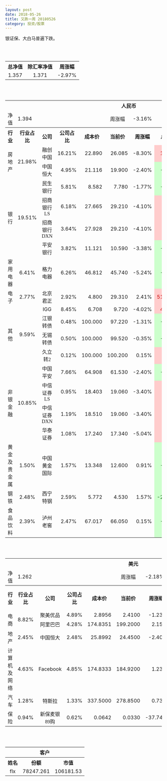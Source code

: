 ```yaml
---
layout: post
date: 2018-05-26
title: 又跌一周 20180526
category: 投资/股票
---
```


银证保、大白马普遍下跌。

<br/>
<br/>

<table cellspacing="0" border="0">
	<tr>
		<th height="22" align="center"><font face="Noto Sans CJK SC Regular">总净值</font></th>
		<th align="center"><font face="Noto Sans CJK SC Regular">除汇率净值</font></th>
		<th align="center"><font face="Noto Sans CJK SC Regular">周涨幅</font></th>
	</tr>
	<tr>
		<td height="17" align="center" sdval="1.357" sdnum="1033;0;0.000">1.357</td>
		<td align="center" sdval="1.371" sdnum="1033;0;0.000">1.371</td>
		<td align="center" sdval="-0.0297" sdnum="1033;0;0.00%">-2.97%</td>
	</tr>
</table>
<br />
<br />
<table>
	<tr>
		<th colspan="11"  height="21" align="center" valign="middle"><font face="Noto Sans CJK SC Regular">人民币</font></th>
		</tr>
	<tr>
		<td height="17" align="center"><font face="Noto Sans CJK SC Regular">净值</font></td>
		<td colspan="4"  align="left" valign="middle" sdval="1.394" sdnum="1033;">1.394</td>
		<td align="center"><font face="Noto Sans CJK SC Regular">周涨幅</font></td>
		<td colspan="5"  align="left" valign="middle" sdval="-0.0316" sdnum="1033;0;0.00%">-3.16%</td>
		</tr>
	<tr>
		<th height="22" align="center" valign="middle"><font face="Noto Sans CJK SC Regular">行业</font></th>
		<th align="center" valign="middle"><font face="Noto Sans CJK SC Regular">行业占比</font></th>
		<th align="center"><font face="Noto Sans CJK SC Regular">公司</font></th>
		<th align="center"><font face="Noto Sans CJK SC Regular">公司占比</font></th>
		<th align="center"><font face="Noto Sans CJK SC Regular">成本价</font></th>
		<th align="center"><font face="Noto Sans CJK SC Regular">当前价</font></th>
		<th align="center"><font face="Noto Sans CJK SC Regular">周涨幅</font></th>
		<th align="center"><font face="Noto Sans CJK SC Regular">总涨幅</font></th>
		<th align="left"><font face="Noto Sans CJK SC Regular">下一阶梯</font></th>
		<th align="left"><font face="Noto Sans CJK SC Regular">浮动止损价</font></th>
		<th align="center"><font face="Noto Sans CJK SC Regular">止损价</font></th>
	</tr>
	<tr>
		<td rowspan="2"  height="34" align="center" valign="middle"><font face="Noto Sans CJK SC Regular">房地产</font></td>
		<td rowspan="2"  align="center" valign="middle" sdval="0.2198" sdnum="1033;0;0.00%">21.98%</td>
		<td align="center"><font face="Noto Sans CJK SC Regular">融创中国</font></td>
		<td align="right" sdval="0.1621" sdnum="1033;0;0.00%">16.21%</td>
		<td align="right" sdval="22.89" sdnum="1033;0;0.000">22.890</td>
		<td align="right" sdval="26.085" sdnum="1033;0;0.000">26.085</td>
		<td align="right" sdval="-0.083" sdnum="1033;0;0.00%">-8.30%</td>
		<td align="right" bgcolor="#FFCCCC" sdval="0.138180602883355" sdnum="1033;0;0.00%"><font color="#CC0000">13.82%</font></td>
		<td align="right" sdval="28.6125" sdnum="1033;0;0.000">28.613</td>
		<td align="right" sdval="0" sdnum="1033;0;0.000">0.000</td>
		<td align="right" bgcolor="#FFCCCC" sdval="26.324" sdnum="1033;0;0.000"><font color="#CC0000">26.324</font></td>
	</tr>
	<tr>
		<td align="center"><font face="Noto Sans CJK SC Regular">中国恒大</font></td>
		<td align="right" sdval="0.0495" sdnum="1033;0;0.00%">4.95%</td>
		<td align="right" sdval="21.116" sdnum="1033;0;0.000">21.116</td>
		<td align="right" sdval="19.9" sdnum="1033;0;0.000">19.900</td>
		<td align="right" sdval="-0.024" sdnum="1033;0;0.00%">-2.40%</td>
		<td align="right" bgcolor="#CCFFCC" sdval="-0.0589866641409359" sdnum="1033;0;0.00%"><font color="#006600">-5.90%</font></td>
		<td align="right" sdval="26.395" sdnum="1033;0;0.000">26.395</td>
		<td align="right" sdval="0" sdnum="1033;0;0.000">0.000</td>
		<td align="right" sdval="0" sdnum="1033;0;0.000">0.000</td>
	</tr>
	<tr>
		<td rowspan="4"  height="77" align="center" valign="middle"><font face="Noto Sans CJK SC Regular">银行</font></td>
		<td rowspan="4"  align="center" valign="middle" sdval="0.1951" sdnum="1033;0;0.00%">19.51%</td>
		<td align="center"><font face="Noto Sans CJK SC Regular">民生银行</font></td>
		<td align="right" sdval="0.0581" sdnum="1033;0;0.00%">5.81%</td>
		<td align="right" sdval="8.582" sdnum="1033;0;0.000">8.582</td>
		<td align="right" sdval="7.78" sdnum="1033;0;0.000">7.780</td>
		<td align="right" sdval="-0.0177" sdnum="1033;0;0.00%">-1.77%</td>
		<td align="right" bgcolor="#CCFFCC" sdval="-0.0948514099277559" sdnum="1033;0;0.00%"><font color="#006600">-9.49%</font></td>
		<td align="right" sdval="10.7275" sdnum="1033;0;0.000">10.728</td>
		<td align="right" sdval="0" sdnum="1033;0;0.000">0.000</td>
		<td align="right" sdval="0" sdnum="1033;0;0.000">0.000</td>
	</tr>
	<tr>
		<td align="center"><font face="Noto Sans CJK SC Regular">招商银行LS</font></td>
		<td align="right" sdval="0.0618" sdnum="1033;0;0.00%">6.18%</td>
		<td align="right" sdval="27.665" sdnum="1033;0;0.000">27.665</td>
		<td align="right" sdval="29.21" sdnum="1033;0;0.000">29.210</td>
		<td align="right" sdval="-0.041" sdnum="1033;0;0.00%">-4.10%</td>
		<td align="right" bgcolor="#FFCCCC" sdval="0.0544467377552864" sdnum="1033;0;0.00%"><font color="#CC0000">5.44%</font></td>
		<td align="right" sdval="34.58125" sdnum="1033;0;0.000">34.581</td>
		<td align="right" sdval="0" sdnum="1033;0;0.000">0.000</td>
		<td align="right" sdval="0" sdnum="1033;0;0.000">0.000</td>
	</tr>
	<tr>
		<td align="center"><font face="Noto Sans CJK SC Regular">招商银行DXN</font></td>
		<td align="right" sdval="0.0364" sdnum="1033;0;0.00%">3.64%</td>
		<td align="right" sdval="27.928" sdnum="1033;0;0.000">27.928</td>
		<td align="right" sdval="29.21" sdnum="1033;0;0.000">29.210</td>
		<td align="right" sdval="-0.041" sdnum="1033;0;0.00%">-4.10%</td>
		<td align="right" bgcolor="#FFCCCC" sdval="0.0445037525064451" sdnum="1033;0;0.00%"><font color="#CC0000">4.45%</font></td>
		<td align="right" sdval="34.91" sdnum="1033;0;0.000">34.910</td>
		<td align="right" sdval="0" sdnum="1033;0;0.000">0.000</td>
		<td align="right" sdval="0" sdnum="1033;0;0.000">0.000</td>
	</tr>
	<tr>
		<td align="center"><font face="Noto Sans CJK SC Regular">平安银行</font></td>
		<td align="right" sdval="0.0382" sdnum="1033;0;0.00%">3.82%</td>
		<td align="right" sdval="11.121" sdnum="1033;0;0.000">11.121</td>
		<td align="right" sdval="10.59" sdnum="1033;0;0.000">10.590</td>
		<td align="right" sdval="-0.0338" sdnum="1033;0;0.00%">-3.38%</td>
		<td align="right" bgcolor="#CCFFCC" sdval="-0.0491475047207987" sdnum="1033;0;0.00%"><font color="#006600">-4.91%</font></td>
		<td align="right" sdval="13.90125" sdnum="1033;0;0.000">13.901</td>
		<td align="right" sdval="0" sdnum="1033;0;0.000">0.000</td>
		<td align="right" sdval="0" sdnum="1033;0;0.000">0.000</td>
	</tr>
	<tr>
		<td height="17" align="center" valign="middle"><font face="Noto Sans CJK SC Regular">家用电器</font></td>
		<td align="center" valign="middle" sdval="0.0641" sdnum="1033;0;0.00%">6.41%</td>
		<td align="center"><font face="Noto Sans CJK SC Regular">格力电器</font></td>
		<td align="right" sdval="0.0626" sdnum="1033;0;0.00%">6.26%</td>
		<td align="right" sdval="46.812" sdnum="1033;0;0.000">46.812</td>
		<td align="right" sdval="45.74" sdnum="1033;0;0.000">45.740</td>
		<td align="right" sdval="-0.0524" sdnum="1033;0;0.00%">-5.24%</td>
		<td align="right" bgcolor="#CCFFCC" sdval="-0.0243001110826283" sdnum="1033;0;0.00%"><font color="#006600">-2.43%</font></td>
		<td align="right" sdval="58.515" sdnum="1033;0;0.000">58.515</td>
		<td align="right" sdval="0" sdnum="1033;0;0.000">0.000</td>
		<td align="right" sdval="0" sdnum="1033;0;0.000">0.000</td>
	</tr>
	<tr>
		<td height="17" align="center" valign="middle"><font face="Noto Sans CJK SC Regular">电子</font></td>
		<td align="center" valign="middle" sdval="0.0277" sdnum="1033;0;0.00%">2.77%</td>
		<td align="center"><font face="Noto Sans CJK SC Regular">北京君正</font></td>
		<td align="right" sdval="0.0292" sdnum="1033;0;0.00%">2.92%</td>
		<td align="right" sdval="4.8" sdnum="1033;0;0.000">4.800</td>
		<td align="right" sdval="29.31" sdnum="1033;0;0.000">29.310</td>
		<td align="right" sdval="0.0241" sdnum="1033;0;0.00%">2.41%</td>
		<td align="right" bgcolor="#FFCCCC" sdval="5.10485" sdnum="1033;0;0.00%"><font color="#CC0000">510.49%</font></td>
		<td align="right" bgcolor="#CCFFCC" sdval="35.7627868652344" sdnum="1033;0;0.000"><font color="#006600">35.763</font></td>
		<td align="right" bgcolor="#FFCCCC" sdval="26.3214111328125" sdnum="1033;0;0.000"><font color="#CC0000">26.321</font></td>
		<td align="right" bgcolor="#FFCCCC" sdval="26.321" sdnum="1033;0;0.000"><font color="#CC0000">26.321</font></td>
	</tr>
	<tr>
		<td rowspan="4"  height="73" align="center" valign="middle"><font face="Noto Sans CJK SC Regular">其他</font></td>
		<td rowspan="4"  align="center" valign="middle" sdval="0.0959" sdnum="1033;0;0.00%">9.59%</td>
		<td align="center">IGG</td>
		<td align="right" sdval="0.0845" sdnum="1033;0;0.00%">8.45%</td>
		<td align="right" sdval="6.7084" sdnum="1033;0;0.000">6.708</td>
		<td align="right" sdval="9.72" sdnum="1033;0;0.000">9.720</td>
		<td align="right" sdval="-0.0402" sdnum="1033;0;0.00%">-4.02%</td>
		<td align="right" bgcolor="#FFCCCC" sdval="0.447529700077515" sdnum="1033;0;0.00%"><font color="#CC0000">44.75%</font></td>
		<td align="right" bgcolor="#CCFFCC" sdval="10.481875" sdnum="1033;0;0.000"><font color="#006600">10.482</font></td>
		<td align="right" bgcolor="#FFCCCC" sdval="7.71466" sdnum="1033;0;0.000"><font color="#CC0000">7.715</font></td>
		<td align="right" bgcolor="#FFCCCC" sdval="7.715" sdnum="1033;0;0.000"><font color="#CC0000">7.715</font></td>
	</tr>
	<tr>
		<td align="center"><font face="Noto Sans CJK SC Regular"> 江银转债</font></td>
		<td align="right" sdval="0.0048" sdnum="1033;0;0.00%">0.48%</td>
		<td align="right" sdval="100" sdnum="1033;0;0.000">100.000</td>
		<td align="right" sdval="97.22" sdnum="1033;0;0.000">97.220</td>
		<td align="right" sdval="-0.0131" sdnum="1033;0;0.00%">-1.31%</td>
		<td align="right" bgcolor="#CCFFCC" sdval="-0.0292000000000001" sdnum="1033;0;0.00%"><font color="#006600">-2.92%</font></td>
		<td align="right" sdval="125" sdnum="1033;0;0.000">125.000</td>
		<td align="right" sdval="0" sdnum="1033;0;0.000">0.000</td>
		<td align="right" sdval="0" sdnum="1033;0;0.000">0.000</td>
	</tr>
	<tr>
		<td align="center"><font face="Noto Sans CJK SC Regular">无锡转债</font></td>
		<td align="right" sdval="0.005" sdnum="1033;0;0.00%">0.50%</td>
		<td align="right" sdval="100" sdnum="1033;0;0.000">100.000</td>
		<td align="right" sdval="99.52" sdnum="1033;0;0.000">99.520</td>
		<td align="right" sdval="-0.0035" sdnum="1033;0;0.00%">-0.35%</td>
		<td align="right" bgcolor="#CCFFCC" sdval="-0.00620000000000009" sdnum="1033;0;0.00%"><font color="#006600">-0.62%</font></td>
		<td align="right" sdval="125" sdnum="1033;0;0.000">125.000</td>
		<td align="right" sdval="0" sdnum="1033;0;0.000">0.000</td>
		<td align="right" sdval="0" sdnum="1033;0;0.000">0.000</td>
	</tr>
	<tr>
		<td align="center"><font face="Noto Sans CJK SC Regular">久立转2</font></td>
		<td align="right" sdval="0.0012" sdnum="1033;0;0.00%">0.12%</td>
		<td align="right" sdval="100" sdnum="1033;0;0.000">100.000</td>
		<td align="right" sdval="100.2" sdnum="1033;0;0.000">100.200</td>
		<td align="right" sdval="0.0015" sdnum="1033;0;0.00%">0.15%</td>
		<td align="right" bgcolor="#FFCCCC" sdval="0.000599999999999934" sdnum="1033;0;0.00%"><font color="#CC0000">0.06%</font></td>
		<td align="right" sdval="125" sdnum="1033;0;0.000">125.000</td>
		<td align="right" sdval="0" sdnum="1033;0;0.000">0.000</td>
		<td align="right" sdval="0" sdnum="1033;0;0.000">0.000</td>
	</tr>
	<tr>
		<td rowspan="4"  height="70" align="center" valign="middle"><font face="Noto Sans CJK SC Regular">非银金融</font></td>
		<td rowspan="4"  align="center" valign="middle" sdval="0.1085" sdnum="1033;0;0.00%">10.85%</td>
		<td align="center"><font face="Noto Sans CJK SC Regular">中国平安</font></td>
		<td align="right" sdval="0.0766" sdnum="1033;0;0.00%">7.66%</td>
		<td align="right" sdval="64.908" sdnum="1033;0;0.000">64.908</td>
		<td align="right" sdval="61.53" sdnum="1033;0;0.000">61.530</td>
		<td align="right" sdval="-0.024" sdnum="1033;0;0.00%">-2.40%</td>
		<td align="right" bgcolor="#CCFFCC" sdval="-0.0534428914771677" sdnum="1033;0;0.00%"><font color="#006600">-5.34%</font></td>
		<td align="right" sdval="81.135" sdnum="1033;0;0.000">81.135</td>
		<td align="right" sdval="0" sdnum="1033;0;0.000">0.000</td>
		<td align="right" bgcolor="#FFCCCC" sdval="60.18" sdnum="1033;0;0.000"><font color="#CC0000">60.180</font></td>
	</tr>
	<tr>
		<td align="center"><font face="Noto Sans CJK SC Regular">中信证券LS</font></td>
		<td align="right" sdval="0.0095" sdnum="1033;0;0.00%">0.95%</td>
		<td align="right" sdval="18.403" sdnum="1033;0;0.000">18.403</td>
		<td align="right" sdval="19.06" sdnum="1033;0;0.000">19.060</td>
		<td align="right" sdval="-0.034" sdnum="1033;0;0.00%">-3.40%</td>
		<td align="right" bgcolor="#FFCCCC" sdval="0.0343007009726675" sdnum="1033;0;0.00%"><font color="#CC0000">3.43%</font></td>
		<td align="right" sdval="23.00375" sdnum="1033;0;0.000">23.004</td>
		<td align="right" sdval="0" sdnum="1033;0;0.000">0.000</td>
		<td align="right" sdval="0" sdnum="1033;0;0.000">0.000</td>
	</tr>
	<tr>
		<td align="center"><font face="Noto Sans CJK SC Regular">中信证券DXN</font></td>
		<td align="right" sdval="0.0119" sdnum="1033;0;0.00%">1.19%</td>
		<td align="right" sdval="18.51" sdnum="1033;0;0.000">18.510</td>
		<td align="right" sdval="19.06" sdnum="1033;0;0.000">19.060</td>
		<td align="right" sdval="-0.034" sdnum="1033;0;0.00%">-3.40%</td>
		<td align="right" bgcolor="#FFCCCC" sdval="0.0283136682874119" sdnum="1033;0;0.00%"><font color="#CC0000">2.83%</font></td>
		<td align="right" sdval="23.1375" sdnum="1033;0;0.000">23.138</td>
		<td align="right" sdval="0" sdnum="1033;0;0.000">0.000</td>
		<td align="right" sdval="0" sdnum="1033;0;0.000">0.000</td>
	</tr>
	<tr>
		<td align="center"><font face="Noto Sans CJK SC Regular">华泰证券</font></td>
		<td align="right" sdval="0.0108" sdnum="1033;0;0.00%">1.08%</td>
		<td align="right" sdval="17.24" sdnum="1033;0;0.000">17.240</td>
		<td align="right" sdval="17.34" sdnum="1033;0;0.000">17.340</td>
		<td align="right" sdval="-0.0504" sdnum="1033;0;0.00%">-5.04%</td>
		<td align="right" bgcolor="#FFCCCC" sdval="0.00440046403712291" sdnum="1033;0;0.00%"><font color="#CC0000">0.44%</font></td>
		<td align="right" sdval="21.55" sdnum="1033;0;0.000">21.550</td>
		<td align="right" sdval="0" sdnum="1033;0;0.000">0.000</td>
		<td align="right" sdval="0" sdnum="1033;0;0.000">0.000</td>
	</tr>
	<tr>
		<td height="17" align="center"><font face="Noto Sans CJK SC Regular">黄金及贵金属</font></td>
		<td align="center" valign="middle" sdval="0.015" sdnum="1033;0;0.00%">1.50%</td>
		<td align="center"><font face="Noto Sans CJK SC Regular">中国黄金国际</font></td>
		<td align="right" sdval="0.0157" sdnum="1033;0;0.00%">1.57%</td>
		<td align="right" sdval="13.348" sdnum="1033;0;0.000">13.348</td>
		<td align="right" sdval="12.6" sdnum="1033;0;0.000">12.600</td>
		<td align="right" sdval="0.0091" sdnum="1033;0;0.00%">0.91%</td>
		<td align="right" bgcolor="#CCFFCC" sdval="-0.057438357806413" sdnum="1033;0;0.00%"><font color="#006600">-5.74%</font></td>
		<td align="right" sdval="16.685" sdnum="1033;0;0.000">16.685</td>
		<td align="right" sdval="0" sdnum="1033;0;0.000">0.000</td>
		<td align="right" sdval="0" sdnum="1033;0;0.000">0.000</td>
	</tr>
	<tr>
		<td height="17" align="center"><font face="Noto Sans CJK SC Regular">钢铁</font></td>
		<td align="center" valign="middle" sdval="0.0248" sdnum="1033;0;0.00%">2.48%</td>
		<td align="center"><font face="Noto Sans CJK SC Regular">西宁特钢</font></td>
		<td align="right" sdval="0.0259" sdnum="1033;0;0.00%">2.59%</td>
		<td align="right" sdval="5.772" sdnum="1033;0;0.000">5.772</td>
		<td align="right" sdval="4.53" sdnum="1033;0;0.000">4.530</td>
		<td align="right" sdval="0.0157" sdnum="1033;0;0.00%">1.57%</td>
		<td align="right" bgcolor="#CCFFCC" sdval="-0.216576715176715" sdnum="1033;0;0.00%"><font color="#006600">-21.66%</font></td>
		<td align="right" sdval="7.215" sdnum="1033;0;0.000">7.215</td>
		<td align="right" sdval="0" sdnum="1033;0;0.000">0.000</td>
		<td align="right" sdval="0" sdnum="1033;0;0.000">0.000</td>
	</tr>
	<tr>
		<td height="17" align="center"><font face="Noto Sans CJK SC Regular">食品饮料</font></td>
		<td align="center" valign="middle" sdval="0.0239" sdnum="1033;0;0.00%">2.39%</td>
		<td align="center"><font face="Noto Sans CJK SC Regular">泸州老窖</font></td>
		<td align="right" sdval="0.0247" sdnum="1033;0;0.00%">2.47%</td>
		<td align="right" sdval="67.017" sdnum="1033;0;0.000">67.017</td>
		<td align="right" sdval="66.05" sdnum="1033;0;0.000">66.050</td>
		<td align="right" sdval="0.0015" sdnum="1033;0;0.00%">0.15%</td>
		<td align="right" bgcolor="#CCFFCC" sdval="-0.0158291746870197" sdnum="1033;0;0.00%"><font color="#006600">-1.58%</font></td>
		<td align="right" sdval="83.77125" sdnum="1033;0;0.000">83.771</td>
		<td align="right" sdval="0" sdnum="1033;0;0.000">0.000</td>
		<td align="right" sdval="0" sdnum="1033;0;0.000">0.000</td>
	</tr>
</table>
<br />
<br />
<table>
	<tr>
		<th colspan="11"  height="21" align="center" valign="middle"><font face="Noto Sans CJK SC Regular">美元</font></th>
		</tr>
	<tr>
		<td height="17" align="center"><font face="Noto Sans CJK SC Regular">净值</font></td>
		<td colspan="4"  align="left" valign="middle" sdval="1.262" sdnum="1033;">1.262</td>
		<td align="center"><font face="Noto Sans CJK SC Regular">周涨幅</font></td>
		<td colspan="5"  align="left" valign="middle" sdval="-0.0218" sdnum="1033;0;0.00%">-2.18%</td>
		</tr>
	<tr>
		<th height="21" align="center" valign="middle"><font face="Noto Sans CJK SC Regular">行业</font></th>
		<th align="center" valign="middle"><font face="Noto Sans CJK SC Regular">行业占比</font></th>
		<th align="center"><font face="Noto Sans CJK SC Regular">公司</font></th>
		<th align="center"><font face="Noto Sans CJK SC Regular">公司占比</font></th>
		<th align="center"><font face="Noto Sans CJK SC Regular">成本价</font></th>
		<th align="center"><font face="Noto Sans CJK SC Regular">当前价</font></th>
		<th align="center"><font face="Noto Sans CJK SC Regular">周涨幅</font></th>
		<th align="center"><font face="Noto Sans CJK SC Regular">总涨幅</font></th>
		<th align="left"><font face="Noto Sans CJK SC Regular">下一阶梯</font></th>
		<th align="left"><font face="Noto Sans CJK SC Regular">浮动止损价</font></th>
		<th align="center"><font face="Noto Sans CJK SC Regular">止损价</font></th>
	</tr>
	<tr>
		<td rowspan="2"  height="34" align="center" valign="middle"><font face="Noto Sans CJK SC Regular">电商</font></td>
		<td rowspan="2"  align="center" valign="middle" sdval="0.0882" sdnum="1033;0;0.00%">8.82%</td>
		<td align="center" sdnum="1033;0;0.00%"><font face="Noto Sans CJK SC Regular">聚美优品</font></td>
		<td align="right" sdval="0.0489" sdnum="1033;0;0.00%">4.89%</td>
		<td align="right" sdval="2.8956" sdnum="1033;0;0.0000">2.8956</td>
		<td align="right" sdval="2.41" sdnum="1033;0;0.0000">2.4100</td>
		<td align="right" sdval="-0.0123" sdnum="1033;0;0.00%">-1.23%</td>
		<td align="right" bgcolor="#CCFFCC" sdval="-0.169102721370355" sdnum="1033;0;0.00%"><font color="#006600">-16.91%</font></td>
		<td align="right" sdval="3.6195" sdnum="1033;0;0.000">3.620</td>
		<td align="right" sdval="0" sdnum="1033;0;0.000">0.000</td>
		<td align="right" sdval="0" sdnum="1033;0;0.000">0.000</td>
	</tr>
	<tr>
		<td align="center" sdnum="1033;0;0.00%"><font face="Noto Sans CJK SC Regular">阿里巴巴</font></td>
		<td align="right" sdval="0.0428" sdnum="1033;0;0.00%">4.28%</td>
		<td align="right" sdval="174.8351" sdnum="1033;0;0.0000">174.8351</td>
		<td align="right" sdval="199.2" sdnum="1033;0;0.0000">199.2000</td>
		<td align="right" sdval="0.0215" sdnum="1033;0;0.00%">2.15%</td>
		<td align="right" bgcolor="#FFCCCC" sdval="0.137959316292895" sdnum="1033;0;0.00%"><font color="#CC0000">13.80%</font></td>
		<td align="right" sdval="218.543875" sdnum="1033;0;0.000">218.544</td>
		<td align="right" sdval="0" sdnum="1033;0;0.000">0.000</td>
		<td align="right" sdval="0" sdnum="1033;0;0.000">0.000</td>
	</tr>
	<tr>
		<td height="17" align="center" valign="middle"><font face="Noto Sans CJK SC Regular">地产</font></td>
		<td align="center" sdval="0.0245" sdnum="1033;0;0.00%">2.45%</td>
		<td align="center" sdnum="1033;0;0.00%"><font face="Noto Sans CJK SC Regular">中国恒大</font></td>
		<td align="right" sdval="0.0248" sdnum="1033;0;0.00%">2.48%</td>
		<td align="right" sdval="25.8992" sdnum="1033;0;0.0000">25.8992</td>
		<td align="right" sdval="24.45" sdnum="1033;0;0.0000">24.4500</td>
		<td align="right" sdval="-0.024" sdnum="1033;0;0.00%">-2.40%</td>
		<td align="right" bgcolor="#CCFFCC" sdval="-0.0573553963056775" sdnum="1033;0;0.00%"><font color="#006600">-5.74%</font></td>
		<td align="right" sdval="32.374" sdnum="1033;0;0.000">32.374</td>
		<td align="right" sdval="0" sdnum="1033;0;0.000">0.000</td>
		<td align="right" sdval="0" sdnum="1033;0;0.000">0.000</td>
	</tr>
	<tr>
		<td height="17" align="center"><font face="Noto Sans CJK SC Regular">计算机及网络</font></td>
		<td align="center" sdval="0.0463" sdnum="1033;0;0.00%">4.63%</td>
		<td align="center" sdnum="1033;0;0.00%">Facebook</td>
		<td align="right" sdval="0.0485" sdnum="1033;0;0.00%">4.85%</td>
		<td align="right" sdval="174.8333" sdnum="1033;0;0.0000">174.8333</td>
		<td align="right" sdval="184.92" sdnum="1033;0;0.0000">184.9200</td>
		<td align="right" sdval="0.0123" sdnum="1033;0;0.00%">1.23%</td>
		<td align="right" bgcolor="#FFCCCC" sdval="0.0562932426488545" sdnum="1033;0;0.00%"><font color="#CC0000">5.63%</font></td>
		<td align="right" sdval="218.541625" sdnum="1033;0;0.000">218.542</td>
		<td align="right" sdval="0" sdnum="1033;0;0.000">0.000</td>
		<td align="right" sdval="0" sdnum="1033;0;0.000">0.000</td>
	</tr>
	<tr>
		<td height="17" align="center"><font face="Noto Sans CJK SC Regular">汽车</font></td>
		<td align="center" sdval="0.0128" sdnum="1033;0;0.00%">1.28%</td>
		<td align="center" sdnum="1033;0;0.00%"><font face="Noto Sans CJK SC Regular">特斯拉</font></td>
		<td align="right" sdval="0.0133" sdnum="1033;0;0.00%">1.33%</td>
		<td align="right" sdval="337.5" sdnum="1033;0;0.0000">337.5000</td>
		<td align="right" sdval="278.85" sdnum="1033;0;0.0000">278.8500</td>
		<td align="right" sdval="0.0073" sdnum="1033;0;0.00%">0.73%</td>
		<td align="right" bgcolor="#CCFFCC" sdval="-0.175177777777778" sdnum="1033;0;0.00%"><font color="#006600">-17.52%</font></td>
		<td align="right" sdval="421.875" sdnum="1033;0;0.000">421.875</td>
		<td align="right" sdval="0" sdnum="1033;0;0.000">0.000</td>
		<td align="right" sdval="0" sdnum="1033;0;0.000">0.000</td>
	</tr>
	<tr>
		<td height="22" align="center"><font face="Noto Sans CJK SC Regular">  保险</font></td>
		<td align="center" sdval="0.0094" sdnum="1033;0;0.00%">0.94%</td>
		<td align="center" sdnum="1033;0;0.00%"><font face="Noto Sans CJK SC Regular">新保麦银89购</font></td>
		<td align="right" sdval="0.0062" sdnum="1033;0;0.00%">0.62%</td>
		<td align="right" sdval="0.06422" sdnum="1033;0;0.0000">0.0642</td>
		<td align="right" sdval="0.033" sdnum="1033;0;0.0000">0.0330</td>
		<td align="right" sdval="-0.3774" sdnum="1033;0;0.00%">-37.74%</td>
		<td align="right" bgcolor="#CCFFCC" sdval="-0.487541388975397" sdnum="1033;0;0.00%"><font color="#006600">-48.75%</font></td>
		<td align="right" sdval="0.080275" sdnum="1033;0;0.000">0.080</td>
		<td align="right" sdval="0" sdnum="1033;0;0.000">0.000</td>
		<td align="right" sdval="0" sdnum="1033;0;0.000">0.000</td>
	</tr>
</table>
<br />
<br />
<table>
	<tr>
		<th colspan="11"  height="21" align="center" valign="middle"><font face="Noto Sans CJK SC Regular">客户</font></th>
		</tr>
	<tr>
		<th height="21" align="center"><font face="Noto Sans CJK SC Regular">姓名</font></th>
		<th align="center"><font face="Noto Sans CJK SC Regular">份额</font></th>
		<th align="center"><font face="Noto Sans CJK SC Regular">市值</font></th>
	</tr>
	<tr>
		<td height="17" align="center">flx</td>
		<td align="center" sdval="78247.261" sdnum="1033;">78247.261</td>
		<td align="center" sdval="106181.533177" sdnum="1033;0;0.00">106181.53</td>
	</tr>
</table>
